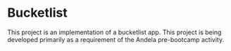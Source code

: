 # Bucketlist
This project is an implementation of a bucketlist app. This project is
being developed primarily as a requirement of the Andela pre-bootcamp
activity.

